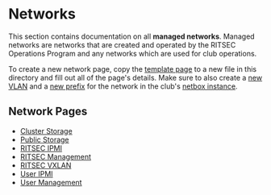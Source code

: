# Networks

This section contains documentation on all **managed networks**. Managed
networks are networks that are created and operated by the RITSEC Operations
Program and any networks which are used for club operations.

To create a new network page, copy the [template page](./TEMPLATE.md) to a new
file in this directory and fill out all of the page's details. Make sure to
also create a [new VLAN](https://netbox.ritsec.club/ipam/vlans/add/) and a
[new prefix](https://netbox.ritsec.club/ipam/prefixes/add/) for the network in
the club's [netbox instance](https://netbox.ritsec.club).

## Network Pages

- [Cluster Storage](./cluster-storage.md)
- [Public Storage](./public-storage.md)
- [RITSEC IPMI](./ritsec-ipmi.md)
- [RITSEC Management](./ritsec-mgmt.md)
- [RITSEC VXLAN](./ritsec-vxlan.md)
- [User IPMI](./user-ipmi.md)
- [User Management](./user-mgmt.md)